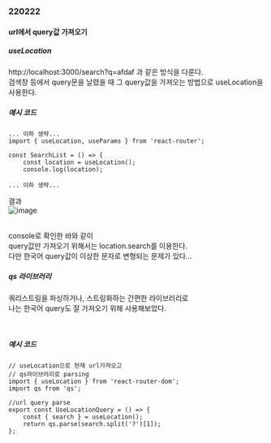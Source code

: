 ### 220222

#### url에서 query값 가져오기

##### useLocation

http://localhost:3000/search?q=afdaf 과 같은 방식을 다룬다.<br>
검색창 등에서 query문을 날렸을 때 그 query값을 가져오는 방법으로 useLocation을 사용한다.<br>

##### 예시 코드
```
... 이하 생략...
import { useLocation, useParams } from 'react-router';

const SearchList = () => {
	const location = useLocation();
	console.log(location);

... 이하 생략...
```

결과<br>
![image](https://user-images.githubusercontent.com/77482972/155051793-32b2ec86-bb28-49f7-aebc-f335c36fc7cd.png)

<br>
console로 확인한 바와 같이<br>
query값만 가져오기 위해서는 location.search를 이용한다.<br>
다만 한국어 query값이 이상한 문자로 변형되는 문제가 있다...

<br>

##### qs 라이브러리

쿼리스트링을 파싱하거나, 스트링화하는 간편한 라이브러리로<br>
나는 한국어 query도 잘 가져오기 위해 사용해보았다.

<br>

##### 예시 코드
```
// useLocation으로 현재 url가져오고
// qs라이브러리로 parsing
import { useLocation } from 'react-router-dom';
import qs from 'qs';

//url query parse
export const UseLocationQuery = () => {
	const { search } = useLocation();
	return qs.parse(search.split('?')[1]);
};
```